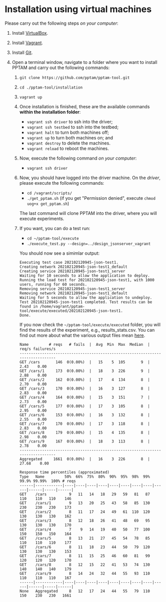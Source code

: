 # Installation using virtual machines

Please carry out the following steps *on your computer*:

1.  Install [VirtualBox](https://www.virtualbox.org).
2.  Install [Vagrant](https://www.vagrantup.com).
3.  Install [Git](https://git-scm.com/downloads).
3.  Open a terminal window, navigate to a folder where you want to install PPTAM and carry out the following commands:

    1.  `git clone https://github.com/pptam/pptam-tool.git`
    2.  `cd ./pptam-tool/installation`
    3.  `vagrant up`
    4.  Once installation is finished, these are the available commands **within the installation folder**:

        - `vagrant ssh driver` to ssh into the driver;
        - `vagrant ssh testbed` to ssh into the testbed;
        - `vagrant halt` to turn both machines off;
        - `vagrant up` to turn both machines on; and
        - `vagrant destroy` to delete the machines.
        - `vagrant reload` to reboot the machines.

    5.  Now, execute the following command *on your computer*:

        - `vagrant ssh driver`

    6. Now, you should have logged into the driver machine. On the *driver*, please execute the following commands:

        - `cd /vagrant/scripts/`
        - `./get_pptam.sh` (if you get "Permission denied", execute `chmod uog+x get_pptam.sh`)

        The last command will clone PPTAM into the driver, where you will execute experiments. 

    7.  If you want, you can do a test run:

        - `cd ~/pptam-tool/execute`
        - `./execute_test.py --design=../design_jsonserver_vagrant`

        You should now see a simimlar output:

        ```
        Executing test case 202102120945-json-test1.
        Creating network 202102120945-json-test1_default
        Creating service 202102120945-json-test1_server
        Waiting for 10 seconds to allow the application to deploy.
        Running the load test for 202102120945-json-test1, with 1000 users, running for 60 seconds.
        Removing service 202102120945-json-test1_server
        Removing network 202102120945-json-test1_default
        Waiting for 5 seconds to allow the application to undeploy.
        Test 202102120945-json-test1 completed. Test results can be found in /home/vagrant/pptam-tool/execute/executed/202102120945-json-test1.
        Done.
        ```

        If you now check the `~/pptam-tool/execute/executed` folder, you will find the results of the experiment, e.g., results_stats.csv. You can find out more about what the various output files mean [here](./How_to_use.md).
        ```
        Name         # reqs   # fails  |  Avg  Min  Max  Median  |   req/s failures/s
        -------------------------------------------------------------------------------
        GET /cars       146  0(0.00%)  |   15    5  105       9  |    2.43    0.00
        GET /cars/1     173  0(0.00%)  |   18    3  226       9  |    2.88    0.00
        GET /cars/2     162  0(0.00%)  |   17    4  134       8  |    2.70    0.00
        GET /cars/3     170  0(0.00%)  |   16    3  127       8  |    2.83    0.00
        GET /cars/4     164  0(0.00%)  |   15    3  151       7  |    2.73    0.00
        GET /cars/5     177  0(0.00%)  |   17    3  105       8  |    2.95    0.00
        GET /cars/6     153  0(0.00%)  |   16    3  132       8  |    2.55    0.00
        GET /cars/7     170  0(0.00%)  |   17    3  118       8  |    2.83    0.00
        GET /cars/8     179  0(0.00%)  |   15    4  135       8  |    2.98    0.00
        GET /cars/9     167  0(0.00%)  |   18    3  113       8  |    2.78    0.00
        -------------------------------------------------------------------------------
        Aggregated     1661  0(0.00%)  |   16    3  226       8  |   27.68    0.00

        Response time percentiles (approximated)
        Type   Name         50%  66%  75%  80%  90%  95%  98%  99%  99.9% 99.99%  100% # reqs
        ------|------------|----|----|----|----|----|----|----|----|------|------|-----|------|
        GET    /cars          9   11   14   18   29   59   81   87    110    110   110    146
        GET    /cars/1        9   13   20   25   43   58   85  130    230    230   230    173
        GET    /cars/2        8   11   17   24   49   61  110  120    130    130   130    162
        GET    /cars/3        8   12   18   26   41   48   69   95    130    130   130    170
        GET    /cars/4        7    9   14   19   40   50   77  100    150    150   150    164
        GET    /cars/5        8   13   21   27   45   54   78   85    110    110   110    177
        GET    /cars/6        8   11   18   23   44   50   79  120    130    130   130    153
        GET    /cars/7        8   11   15   25   46   60   81   99    120    120   120    170
        GET    /cars/8        8   12   15   22   41   53   74  130    140    140   140    179
        GET    /cars/9        8   14   24   32   44   55   93  110    110    110   110    167
        ------|------------|----|----|----|----|----|----|----|----|------|------|-----|------|
        None   Aggregated     8   12   17   24   44   55   79  110    150    230   230   1661
        ```